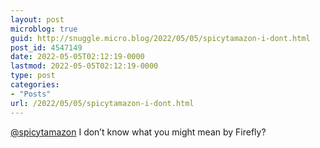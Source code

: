 ```yaml
---
layout: post
microblog: true
guid: http://snuggle.micro.blog/2022/05/05/spicytamazon-i-dont.html
post_id: 4547149
date: 2022-05-05T02:12:19-0000
lastmod: 2022-05-05T02:12:19-0000
type: post
categories:
- "Posts"
url: /2022/05/05/spicytamazon-i-dont.html
---
```

<p><span class="h-card" translate="no"><a href="https://tech.lgbt/@spicytamazon" class="u-url mention">@<span>spicytamazon</span></a></span> I don’t know what you might mean by Firefly?</p>
